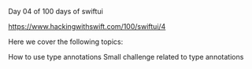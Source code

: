 Day 04 of 100 days of swiftui

https://www.hackingwithswift.com/100/swiftui/4

Here we cover the following topics:

How to use type annotations
Small challenge related to type annotations